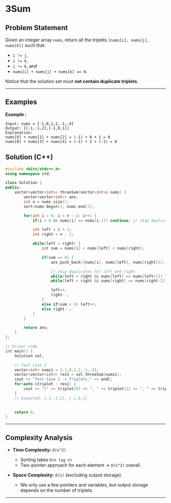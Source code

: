 # 3Sum 

## Problem Statement

Given an integer array `nums`, return all the triplets `[nums[i], nums[j], nums[k]]` such that:

* `i != j`,
* `i != k`,
* `j != k`, and
* `nums[i] + nums[j] + nums[k] == 0`.

Notice that the solution set must **not contain duplicate triplets**.

---

## Examples

**Example :**

```
Input: nums = [-1,0,1,2,-1,-4]
Output: [[-1,-1,2],[-1,0,1]]
Explanation:
nums[0] + nums[1] + nums[2] = (-1) + 0 + 1 = 0
nums[0] + nums[3] + nums[4] = (-1) + 2 + (-1) = 0
```



## Solution (C++)

```cpp
#include <bits/stdc++.h>
using namespace std;

class Solution {
public:
    vector<vector<int>> threeSum(vector<int>& nums) {
        vector<vector<int>> ans;
        int n = nums.size();
        sort(nums.begin(), nums.end());

        for(int i = 0; i < n - 2; i++) {
            if(i > 0 && nums[i] == nums[i-1]) continue; // skip duplicates

            int left = i + 1;
            int right = n - 1;

            while(left < right) {
                int sum = nums[i] + nums[left] + nums[right];

                if(sum == 0) {
                    ans.push_back({nums[i], nums[left], nums[right]});

                    // skip duplicates for left and right
                    while(left < right && nums[left] == nums[left+1]) left++;
                    while(left < right && nums[right] == nums[right-1]) right--;

                    left++;
                    right--;
                }
                else if(sum < 0) left++;
                else right--;
            }
        }

        return ans;
    }
};

// Driver code
int main() {
    Solution sol;

    // Test Case 1
    vector<int> nums1 = {-1,0,1,2,-1,-4};
    vector<vector<int>> res1 = sol.threeSum(nums1);
    cout << "Test Case 1 -> Triplets:" << endl;
    for(auto &triplet : res1) {
        cout << "[" << triplet[0] << ", " << triplet[1] << ", " << triplet[2] << "]" << endl;
    }
    // Expected: [-1,-1,2], [-1,0,1]

   
    return 0;
}
```

---

## Complexity Analysis

* **Time Complexity:** `O(n^2)`

  * Sorting takes `O(n log n)`
  * Two-pointer approach for each element → `O(n^2)` overall.

* **Space Complexity:** `O(1)` (excluding output storage).

  * We only use a few pointers and variables, but output storage depends on the number of triplets.

---
